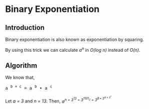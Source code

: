 # Binary Exponentiation
## Introduction
Binary exponentiation is also known as exponentiation by squaring.

By using this trick we can calculate _a<sup>n</sup>_ in _O(log n)_ instead of _O(n)_.
## Algorithm
We know that,
<pre>a <sup>b + c</sup> = a <sup>b</sup> • a <sup>c</sup></pre>
Let _a = 3_ and _n = 13_. Then,
_a<sup>n = 3<sup>13</sup> = 3<sup>1101<sub>2</sub></sup> = 3<sup>8 • 3<sup>4 • 3<sup>1_

